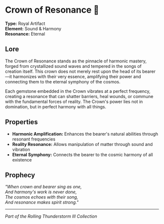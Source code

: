 # Crown of Resonance 👑

**Type:** Royal Artifact  
**Element:** Sound & Harmony  
**Resonance:** Eternal  

## Lore

The Crown of Resonance stands as the pinnacle of harmonic mastery, forged from crystallized sound waves and tempered in the songs of creation itself. This crown does not merely rest upon the head of its bearer—it harmonizes with their very essence, amplifying their power and connecting them to the eternal symphony of the cosmos.

Each gemstone embedded in the Crown vibrates at a perfect frequency, creating a resonance that can shatter barriers, heal wounds, or commune with the fundamental forces of reality. The Crown's power lies not in domination, but in perfect harmony with all things.

## Properties

- **Harmonic Amplification:** Enhances the bearer's natural abilities through resonant frequencies
- **Reality Resonance:** Allows manipulation of matter through sound and vibration
- **Eternal Symphony:** Connects the bearer to the cosmic harmony of all existence

## Prophecy

*"When crown and bearer sing as one,  
And harmony's work is never done,  
The cosmos echoes with their song,  
And resonance makes spirit strong."*

---

*Part of the Rolling Thunderstorm III Collection*